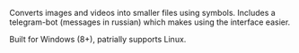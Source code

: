 Converts images and videos into smaller files using symbols.
Includes a telegram-bot (messages in russian) which makes using the interface easier.

Built for Windows (8+), patrially supports Linux.
